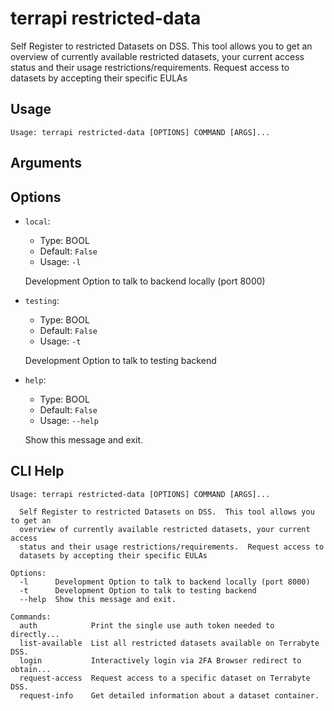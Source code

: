 
# terrapi restricted-data

 Self Register to restricted Datasets on DSS. 
        This tool allows you to get an overview of currently available restricted datasets, your current access status and their usage restrictions/requirements. 
        Request access to datasets by accepting their specific EULAs 
    

## Usage

```
Usage: terrapi restricted-data [OPTIONS] COMMAND [ARGS]...
```

## Arguments


## Options

* `local`:
    * Type: BOOL
    * Default: `False`
    * Usage: `-l`

    Development Option to talk to backend locally (port 8000) 



* `testing`:
    * Type: BOOL
    * Default: `False`
    * Usage: `-t`

    Development Option to talk to testing backend 



* `help`:
    * Type: BOOL
    * Default: `False`
    * Usage: `--help`

    Show this message and exit.



## CLI Help

```
Usage: terrapi restricted-data [OPTIONS] COMMAND [ARGS]...

  Self Register to restricted Datasets on DSS.  This tool allows you to get an
  overview of currently available restricted datasets, your current access
  status and their usage restrictions/requirements.  Request access to
  datasets by accepting their specific EULAs

Options:
  -l      Development Option to talk to backend locally (port 8000)
  -t      Development Option to talk to testing backend
  --help  Show this message and exit.

Commands:
  auth            Print the single use auth token needed to directly...
  list-available  List all restricted datasets available on Terrabyte DSS.
  login           Interactively login via 2FA Browser redirect to obtain...
  request-access  Request access to a specific dataset on Terrabyte DSS.
  request-info    Get detailed information about a dataset container.
```


